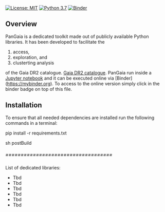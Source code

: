[![License: MIT](https://img.shields.io/badge/License-MIT-blue.svg)](https://opensource.org/licenses/MIT)    [![Python 3.7](https://img.shields.io/badge/python-3.7-blue.svg)](https://www.python.org/downloads/release/python-370/)    [![Binder](https://mybinder.org/badge_logo.svg)](https://mybinder.org/v2/gh/hectorcanovas/PanGaia/master)

## Overview
PanGaia is a dedicated toolkit made out of publicly available Python libraries. It has been developed to facilitate the

1) access, 
2) exploration, and 
3) clusterting analysis 

of the Gaia DR2 catalogue. [Gaia DR2 catalogue](https://gea.esac.esa.int/archive/). PanGaia run inside a [Jupyter notebook](https://jupyter.org/install) and it can be executed online via [Binder] (https://mybinder.org). To access to the online version simply click in the binder badge on top of this file.


## Installation

To ensure that all needed dependencies are installed run the following commands in a terminal:

pip install -r requirements.txt

sh postBuild



##### ===================================
List of dedicated libraries:
* Tbd
* Tbd
* Tbd
* Tbd
* Tbd
* Tbd


